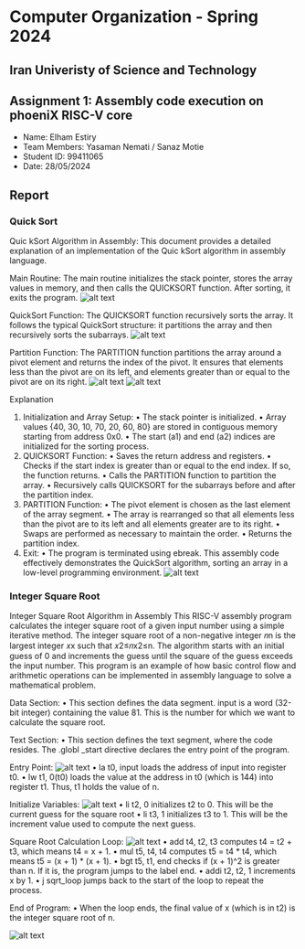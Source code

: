 Computer Organization - Spring 2024
==============================================================
## Iran Univeristy of Science and Technology
## Assignment 1: Assembly code execution on phoeniX RISC-V core

- Name: Elham Estiry
- Team Members: Yasaman Nemati / Sanaz Motie
- Student ID: 99411065
- Date: 28/05/2024

## Report

### Quick Sort
Quic kSort Algorithm in Assembly:
This document provides a detailed explanation of an implementation of the Quic kSort algorithm in assembly language. 

Main Routine:
The main routine initializes the stack pointer, stores the array values in memory, and then calls the QUICKSORT function. After sorting, it exits the program.
![alt text](image-1.png)

QuickSort Function:
The QUICKSORT function recursively sorts the array. It follows the typical QuickSort structure: it partitions the array and then recursively sorts the subarrays.
![alt text](image-2.png)

Partition Function:
The PARTITION function partitions the array around a pivot element and returns the index of the pivot. It ensures that elements less than the pivot are on its left, and elements greater than or equal to the pivot are on its right.
![alt text](image-3.png)
![alt text](image-4.png)

Explanation
1.	Initialization and Array Setup:
•	The stack pointer is initialized.
•	Array values {40, 30, 10, 70, 20, 60, 80} are stored in contiguous memory starting from address 0x0.
•	The start (a1) and end (a2) indices are initialized for the sorting process.
2.	QUICKSORT Function:
•	Saves the return address and registers.
•	Checks if the start index is greater than or equal to the end index. If so, the function returns.
•	Calls the PARTITION function to partition the array.
•	Recursively calls QUICKSORT for the subarrays before and after the partition index.
3.	PARTITION Function:
•	The pivot element is chosen as the last element of the array segment.
•	The array is rearranged so that all elements less than the pivot are to its left and all elements greater are to its right.
•	Swaps are performed as necessary to maintain the order.
•	Returns the partition index.
4.	Exit:
•	The program is terminated using ebreak.
This assembly code effectively demonstrates the QuickSort algorithm, sorting an array in a low-level programming environment.
![alt text](image-5.png)


### Integer Square Root
Integer Square Root Algorithm in Assembly
This RISC-V assembly program calculates the integer square root of a given input number using a simple iterative method. The integer square root of a non-negative integer 𝑛n is the largest integer 𝑥x such that 𝑥2≤𝑛x2≤n. The algorithm starts with an initial guess of 0 and increments the guess until the square of the guess exceeds the input number. This program is an example of how basic control flow and arithmetic operations can be implemented in assembly language to solve a mathematical problem.

Data Section:
•	This section defines the data segment. input is a word (32-bit integer) containing the value 81. This is the number for which we want to calculate the square root.

Text Section:
•	This section defines the text segment, where the code resides. The .globl _start directive declares the entry point of the program.

Entry Point:
![alt text](image-6.png)
•	la t0, input loads the address of input into register t0.
•	lw t1, 0(t0) loads the value at the address in t0 (which is 144) into register t1. Thus, t1 holds the value of n.

Initialize Variables:
 ![alt text](image-7.png)
•	li t2, 0 initializes t2 to 0. This will be the current guess for the square root
•	li t3, 1 initializes t3 to 1. This will be the increment value used to compute the next guess.

Square Root Calculation Loop:
 ![alt text](image-8.png)
•	add t4, t2, t3 computes t4 = t2 + t3, which means t4 = x + 1.
•	mul t5, t4, t4 computes t5 = t4 * t4, which means t5 = (x + 1) * (x + 1).
•	bgt t5, t1, end checks if (x + 1)^2 is greater than n. If it is, the program jumps to the label end.
•	addi t2, t2, 1 increments x by 1.
•	j sqrt_loop jumps back to the start of the loop to repeat the process.

End of Program:
•	When the loop ends, the final value of x (which is in t2) is the integer square root of n.

![alt text](image-10.png)